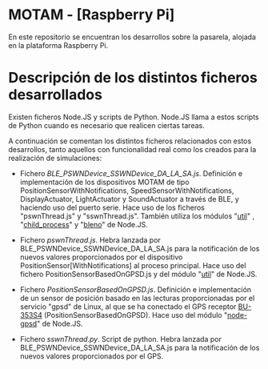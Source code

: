 # **MOTAM - [Raspberry Pi]** #

En este repositorio se encuentran los desarrollos sobre la pasarela, alojada en la plataforma Raspberry Pi.


# Descripción de los distintos ficheros desarrollados #

Existen ficheros Node.JS y scripts de Python. Node.JS llama a estos scripts de Python cuando es necesario que realicen ciertas tareas.

A continuación se comentan los distintos ficheros relacionados con estos desarrollos, tanto aquellos con funcionalidad real como los creados para la realización de simulaciones:

- Fichero *BLE_PSWNDevice_SSWNDevice_DA_LA_SA.js*. Definición e implementación de los dispositivos MOTAM de tipo PositionSensorWithNotifications, SpeedSensorWithNotifications, DisplayActuator, LightActuator y SoundActuator a través de BLE, y haciendo uso del puerto serie. Hace uso de los ficheros "pswnThread.js" y "sswnThread.js". También utiliza los módulos "[util](https://nodejs.org/api/util.html)" , "[child_process](https://nodejs.org/api/child_process.html)" y "[bleno](https://www.npmjs.com/package/bleno)" de Node.JS.

- Fichero *pswnThread.js*. Hebra lanzada por BLE_PSWNDevice_SSWNDevice_DA_LA_SA.js para la notificación de los nuevos valores proporcionados por el dispositivo PositionSensor[WithNotifications] al proceso principal. Hace uso del fichero PositionSensorBasedOnGPSD.js y del módulo "[util](https://nodejs.org/api/util.html)" de Node.JS.

- Fichero *PositionSensorBasedOnGPSD.js*. Definición e implementación de un sensor de posición basado en las lecturas proporcionadas por el servicio "gpsd" de Linux, al que se ha conectado el GPS receptor [BU-353S4](http://usglobalsat.com/p-688-bu-353-s4.aspx) (PositionSensorBasedOnGPSD). Hace uso del módulo "[node-gpsd](https://www.npmjs.com/package/node-gpsd)" de Node.JS.

- Fichero *sswnThread.py*. Script de python. Hebra lanzada por BLE_PSWNDevice_SSWNDevice_DA_LA_SA.js para la notificación de los nuevos valores proporcionados por el GPS.